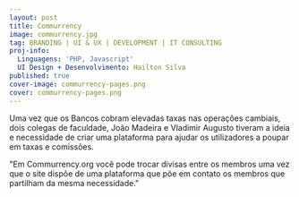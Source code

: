 ```yaml
---
layout: post
title: Commurrency
image: commurrency.jpg
tag: BRANDING | UI & UX | DEVELOPMENT | IT CONSULTING
proj-info:
  Linguagens: 'PHP, Javascript'
  UI Design + Desenvolvimento: Hailton Silva
published: true
cover-image: commurrency-pages.png
cover: commurrency-pages.png
---
```


Uma vez que os Bancos cobram elevadas taxas nas operações cambiais, dois colegas de faculdade, 
João Madeira e Vladimir Augusto tiveram a ideia e necessidade de criar uma plataforma para ajudar os 
utilizadores a poupar em taxas e comissões.

<!--![Commurrency Pages](/images/commurrency-pages.png)-->

"Em Commurrency.org você pode trocar divisas entre os membros uma vez que o site dispõe de uma plataforma 
que põe em contato os membros que partilham da mesma necessidade."
